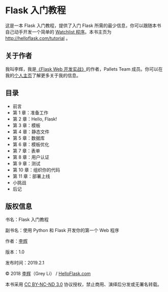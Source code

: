 # Flask 入门教程

这是一本 Flask 入门教程，提供了入门 Flask 所需的最少信息，你可以跟随本书自己动手开发一个简单的 [Watchlist 程序](https://github.com/greyli/watchlist)。本书主页为 http://helloflask.com/tutorial 。

## 关于作者

我叫李辉，我是[《Flask Web 开发实战》](http://helloflask.com/book)的作者，Pallets Team 成员。你可以在我的[个人主页](http://greyli.com)了解更多关于我的信息。

## 目录

- 前言
- 第 1 章：准备工作
- 第 2 章：Hello, Flask!
- 第 3 章：模板
- 第 4 章：静态文件
- 第 5 章：数据库
- 第 6 章：模板优化
- 第 7 章：表单
- 第 8 章：用户认证
- 第 9 章：测试
- 第 10 章：组织你的代码
- 第 11 章：部署上线
- 小挑战
- 后记

## 版权信息

书名：Flask 入门教程

副书名：使用 Python 和 Flask 开发你的第一个 Web 程序

作者：[李辉](http://greyli.com)

版本：1.0

发布时间：2019.2.1

© 2018 [李辉](http://greyli.com)（Grey Li） / [HelloFlask.com](http://helloflask.com)

本书采用 [CC BY-NC-ND 3.0](https://creativecommons.org/licenses/by-nc-nd/3.0/deed.zh) 协议授权，禁止商用、演绎后分发或无署名转载。